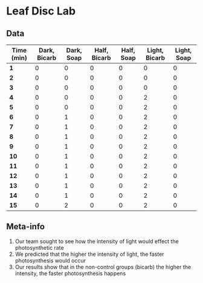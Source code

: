 # Leaf Disc Lab
## Data
| Time (min) | Dark, Bicarb | Dark, Soap | Half, Bicarb | Half, Soap | Light, Bicarb | Light, Soap |
| ---------- | ------------ | ---------- | ------------ | ---------- | ------------- | ----------- |
| **1**      | 0            | 0          | 0            | 0          | 0             | 0           |
| **2**      | 0            | 0          | 0            | 0          | 0             | 0           |
| **3**      | 0            | 0          | 0            | 0          | 0             | 0           |
| **4**      | 0            | 0          | 0            | 0          | 2             | 0           |
| **5**      | 0            | 0          | 0            | 0          | 2             | 0           |
| **6**      | 0            | 1          | 0            | 0          | 2             | 0           |
| **7**      | 0            | 1          | 0            | 0          | 2             | 0           |
| **8**      | 0            | 1          | 0            | 0          | 2             | 0           |
| **9**      | 0            | 1          | 0            | 0          | 2             | 0           |
| **10**     | 0            | 1          | 0            | 0          | 2             | 0           |
| **11**     | 0            | 1          | 0            | 0          | 2             | 0           |
| **12**     | 0            | 1          | 0            | 0          | 2             | 0           |
| **13**     | 0            | 1          | 0            | 0          | 2             | 0           |
| **14**     | 0            | 1          | 0            | 0          | 2             | 0           |
| **15**     | 0            | 2          | 0            | 0          | 2             | 0           |

## Meta-info
1. Our team sought to see how the intensity of light would effect the photosynthetic rate
2. We predicted that the higher the intensity of light, the faster photosynthesis would occur
3. Our results show that in the non-control groups (bicarb) the higher the intensity, the faster photosynthesis happens
